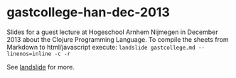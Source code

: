 gastcollege-han-dec-2013
========================

Slides for a guest lecture at Hogeschool Arnhem Nijmegen in December 2013 about the Clojure Programming Language.
To compile the sheets from Markdown to html/javascript execute:
`landslide gastcollege.md --linenos=inline -c -r`

See [landslide](https://github.com/adamzap/landslide) for more.
